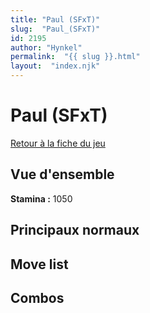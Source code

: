 ```yaml
---
title: "Paul (SFxT)"
slug:  "Paul_(SFxT)"
id: 2195
author: "Hynkel"
permalink:  "{{ slug }}.html"
layout:  "index.njk"
---
```


# Paul (SFxT)

[Retour à la fiche du jeu](Street_Fighter_x_Tekken "wikilink")

## Vue d'ensemble

**Stamina :** 1050

## Principaux normaux

## Move list

## Combos
